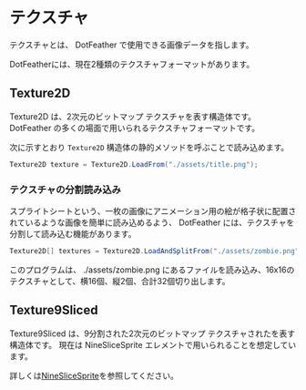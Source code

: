 # テクスチャ

テクスチャとは、 DotFeather で使用できる画像データを指します。

DotFeatherには、現在2種類のテクスチャフォーマットがあります。

## Texture2D

Texture2D は、2次元のビットマップ テクスチャを表す構造体です。DotFeather の多くの場面で用いられるテクスチャフォーマットです。

次に示すとおり `Texture2D` 構造体の静的メソッドを呼ぶことで読み込めます。

```cs
Texture2D texture = Texture2D.LoadFrom("./assets/title.png");
```

### テクスチャの分割読み込み

スプライトシートという、一枚の画像にアニメーション用の絵が格子状に配置されているような画像を簡単に読み込めるよう、 DotFeather には、テクスチャを分割して読み込む機能があります。

```cs
Texture2D[] textures = Texture2D.LoadAndSplitFrom("./assets/zombie.png", 16, 2, new Size(16, 16));
```

このプログラムは、 ./assets/zombie.png にあるファイルを読み込み、16x16のテクスチャとして、横16個、縦2個、合計32個切り出します。

## Texture9Sliced

Texture9Sliced は、9分割された2次元のビットマップ テクスチャされたを表す構造体です。
現在は NineSliceSprite エレメントで用いられることを想定しています。

詳しくは[NineSliceSprite](elements/9slice.md)を参照してください。
